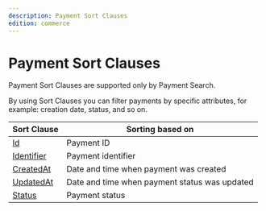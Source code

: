 ```yaml
---
description: Payment Sort Clauses
edition: commerce
---
```



# Payment Sort Clauses

Payment Sort Clauses are supported only by Payment Search.

By using Sort Clauses you can filter payments by specific attributes, for example: creation date, status, and so on.

| Sort Clause | Sorting based on |
|-----|-----|
|[Id](payment_id_sort_clause.md)|Payment ID|
|[Identifier](payment_identifier_sort_clause.md)|Payment identifier|
|[CreatedAt](payment_createdat_sort_clause.md)|Date and time when payment was created|
|[UpdatedAt](payment_updatedat_sort_clause.md)|Date and time when payment status was updated|
|[Status](payment_status_sort_clause.md)|Payment status|
